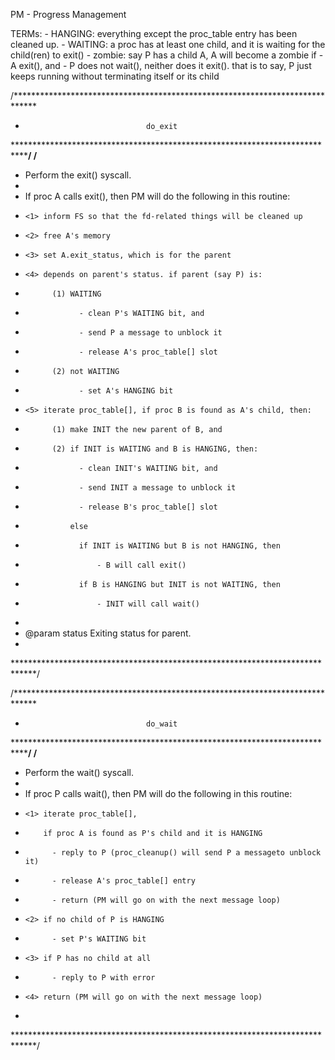PM - Progress Management

TERMs:
     - HANGING: everything except the proc_table entry has been cleaned up.
     - WAITING: a proc has at least one child, and it is waiting for the
                child(ren) to exit()
     - zombie: say P has a child A, A will become a zombie if
         - A exit(), and
         - P does not wait(), neither does it exit(). that is to say, P just
           keeps running without terminating itself or its child

/*****************************************************************************
 *                                do_exit
 *****************************************************************************/
/**
 * Perform the exit() syscall.
 *
 * If proc A calls exit(), then PM will do the following in this routine:
 *     <1> inform FS so that the fd-related things will be cleaned up
 *     <2> free A's memory
 *     <3> set A.exit_status, which is for the parent
 *     <4> depends on parent's status. if parent (say P) is:
 *           (1) WAITING
 *                 - clean P's WAITING bit, and
 *                 - send P a message to unblock it
 *                 - release A's proc_table[] slot
 *           (2) not WAITING
 *                 - set A's HANGING bit
 *     <5> iterate proc_table[], if proc B is found as A's child, then:
 *           (1) make INIT the new parent of B, and
 *           (2) if INIT is WAITING and B is HANGING, then:
 *                 - clean INIT's WAITING bit, and
 *                 - send INIT a message to unblock it
 *                 - release B's proc_table[] slot
 *               else
 *                 if INIT is WAITING but B is not HANGING, then
 *                     - B will call exit()
 *                 if B is HANGING but INIT is not WAITING, then
 *                     - INIT will call wait()
 *
 * @param status  Exiting status for parent.
 *
 *****************************************************************************/


 /*****************************************************************************
 *                                do_wait
 *****************************************************************************/
/**
 * Perform the wait() syscall.
 *
 * If proc P calls wait(), then PM will do the following in this routine:
 *     <1> iterate proc_table[],
 *         if proc A is found as P's child and it is HANGING
 *           - reply to P (proc_cleanup() will send P a messageto unblock it)
 *           - release A's proc_table[] entry
 *           - return (PM will go on with the next message loop)
 *     <2> if no child of P is HANGING
 *           - set P's WAITING bit
 *     <3> if P has no child at all
 *           - reply to P with error
 *     <4> return (PM will go on with the next message loop)
 *
 *****************************************************************************/